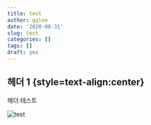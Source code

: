 ```yaml
---
title: test
author: gglee
date: '2020-08-31'
slug: test
categories: []
tags: []
draft: yes
---
```


## 헤더 1 {style=text-align:center}

헤더 테스트

![test](/images/my-profile-image.png)
